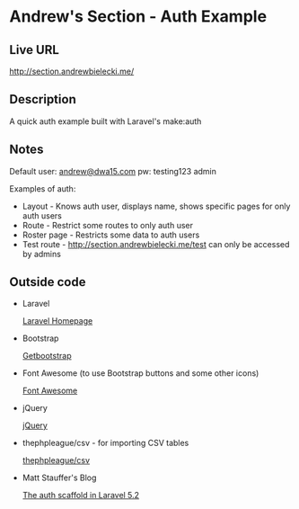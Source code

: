 # Andrew's Section - Auth Example

## Live URL
<http://section.andrewbielecki.me/>

## Description
A quick auth example built with Laravel's make:auth
 
## Notes
Default user: andrew@dwa15.com pw: testing123 admin

Examples of auth:
*   Layout - Knows auth user, displays name, shows specific pages for only auth users
*   Route - Restrict some routes to only auth user
*   Roster page - Restricts some data to auth users
*   Test route - <http://section.andrewbielecki.me/test> can only be accessed by admins

## Outside code

*   Laravel
    
    [Laravel Homepage](http://laravel.com/)

*   Bootstrap

    [Getbootstrap](http://getbootstrap.com/)
    
*   Font Awesome (to use Bootstrap buttons and some other icons)
    
    [Font Awesome](http://fortawesome.github.io/Font-Awesome/)
    
*   jQuery
    
    [jQuery](https://jquery.com/)
    
*   thephpleague/csv - for importing CSV tables 

    [thephpleague/csv](https://github.com/thephpleague/csv)
    
*   Matt Stauffer's Blog

    [The auth scaffold in Laravel 5.2](https://mattstauffer.co/blog/the-auth-scaffold-in-laravel-5-2)